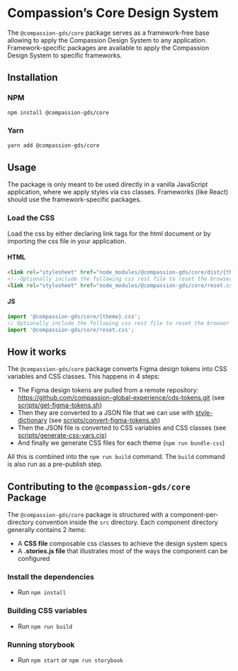# Compassion’s Core Design System

The `@compassion-gds/core` package serves as a framework-free base allowing to apply the Compassion Design System to any application.  
Framework-specific packages are available to apply the Compassion Design System to specific frameworks.

## Installation

### NPM

```bash
npm install @compassion-gds/core
```

### Yarn

```bash
yarn add @compassion-gds/core
```

## Usage

The package is only meant to be used directly in a vanilla JavaScript application, where we apply
styles via css classes. Frameworks (like React) should use the framework-specific packages.

### Load the CSS

Load the css by either declaring link tags for the html document or by importing the css file in your application.

#### HTML
```html
<link rel="stylesheet" href="node_modules/@compassion-gds/core/dist/{theme}.css">
<!--Optionally include the following css rest file to reset the browser styles-->
<link rel="stylesheet" href="node_modules/@compassion-gds/core/reset.css">
```

#### JS
```js
import '@compassion-gds/core/{theme}.css';
// Optionally include the following css rest file to reset the browser styles
import '@compassion-gds/core/reset.css';
```

## How it works

The `@compassion-gds/core` package converts Figma design tokens into CSS variables and CSS classes.
This happens in 4 steps:
- The Figma design tokens are pulled from a remote repository: https://github.com/compassion-global-experience/cds-tokens.git (see [scripts/get-figma-tokens.sh](scripts/get-figma-tokens.sh))
- Then they are converted to a JSON file that we can use with [style-dictionary](https://amzn.github.io/style-dictionary/#/) (see [scripts/convert-figma-tokens.sh](scripts/convert-figma-tokens.sh))
- Then the JSON file is converted to CSS variables and CSS classes (see [scripts/generate-css-vars.cjs](scripts/generate-css-vars.cjs))
- And finally we generate CSS files for each theme (`npm run bundle-css`)

All this is combined into the `npm run build` command.
The `build` command is also run as a pre-publish step.

## Contributing to the `@compassion-gds/core` Package

The `@compassion-gds/core` package is structured with a component-per-directory convention
inside the `src` directory. Each component directory generally contains 2 items:

- A **CSS file** composable css classes to achieve the design system specs
- A **.stories.js file** that illustrates most of the ways the component can be configured

### Install the dependencies
- Run `npm install`

### Building CSS variables
- Run `npm run build`

### Running storybook
- Run `npm start` or `npm run storybook`
